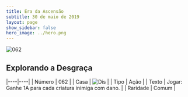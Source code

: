 ```yaml
---
title: Era da Ascensão
subtitle: 30 de maio de 2019
layout: page
show_sidebar: false
hero_image: ../hero.png
---
```


![062](https://cdn.keyforgegame.com/media/card_front/pt/435_062_556V2GMVPPHF_pt.png)

## Explorando a Desgraça

|----|----|
| Número | 062 |
| Casa | ![Dis](https://archonarcana.com/images/thumb/e/e8/Dis.png/22px-Dis.png "Dis") |
| Tipo | Ação |
| Texto | Jogar: Ganhe 1A para cada criatura inimiga com dano. |
| Raridade | Comum |
